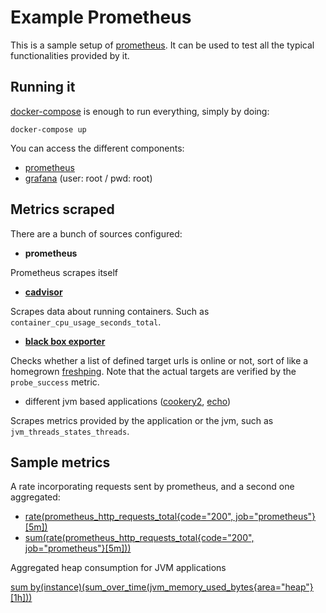 # Example Prometheus

This is a sample setup of [prometheus](https://prometheus.io/). It can be used to test all the typical functionalities provided by it.

## Running it

[docker-compose](https://docs.docker.com/compose/) is enough to run everything, simply by doing:

```
docker-compose up
```

You can access the different components:

- [prometheus](http://localhost:9090)
- [grafana](http://localhost:3000) (user: root / pwd: root)

## Metrics scraped

There are a bunch of sources configured:

- **prometheus** 

Prometheus scrapes itself

- [**cadvisor**](https://github.com/google/cadvisor)

Scrapes data about running containers. Such as `container_cpu_usage_seconds_total`.

- [**black box exporter**](https://github.com/prometheus/blackbox_exporter/)

Checks whether a list of defined target urls is online or not, sort of like a homegrown [freshping](https://www.freshworks.com/website-monitoring/). Note that the actual targets are verified by the `probe_success` metric.

- different jvm based applications ([cookery2](https://github.com/sirech/cookery2-backend), [echo](https://github.com/sirech/echo))

Scrapes metrics provided by the application or the jvm, such as `jvm_threads_states_threads`.

## Sample metrics

A rate incorporating requests sent by prometheus, and a second one aggregated:

- [rate(prometheus_http_requests_total{code="200", job="prometheus"}[5m])](http://localhost:9090/graph?g0.expr=rate(prometheus_http_requests_total%7Bcode%3D%22200%22%2C%20job%3D%22prometheus%22%7D%5B5m%5D)&g0.tab=1&g0.stacked=0&g0.range_input=15m)
- [sum(rate(prometheus_http_requests_total{code="200", job="prometheus"}[5m]))](http://localhost:9090/graph?g0.expr=sum(rate(prometheus_http_requests_total%7Bcode%3D%22200%22%2C%20job%3D%22prometheus%22%7D%5B5m%5D))&g0.tab=1&g0.stacked=0&g0.range_input=15m)

Aggregated heap consumption for JVM applications

[sum by(instance)(sum_over_time(jvm_memory_used_bytes{area="heap"}[1h]))](http://localhost:9090/graph?g0.expr=sum%20by(instance)(sum_over_time(jvm_memory_used_bytes%7Barea%3D%22heap%22%7D%5B1h%5D))&g0.tab=0&g0.stacked=0&g0.range_input=1h)
